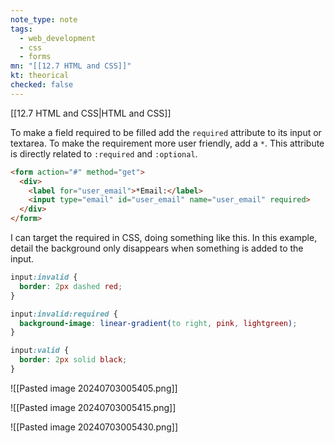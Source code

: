 ```yaml
---
note_type: note
tags:
  - web_development
  - css
  - forms
mn: "[[12.7 HTML and CSS]]"
kt: theorical
checked: false
---
```

[[12.7 HTML and CSS|HTML and CSS]]

To make a field required to be filled add the `required` attribute to its input or textarea. To make the requirement more user friendly, add a `*`. This attribute is directly related to `:required` and `:optional`. 

```html
<form action="#" method="get">
  <div>
    <label for="user_email">*Email:</label>
    <input type="email" id="user_email" name="user_email" required>
  </div>
</form>
```

I can target the required in CSS, doing something like this. In this example, detail the background only disappears when something is added to the input. 

```CSS
input:invalid {
  border: 2px dashed red;
}

input:invalid:required {
  background-image: linear-gradient(to right, pink, lightgreen);
}

input:valid {
  border: 2px solid black;
}
```

![[Pasted image 20240703005405.png]]

![[Pasted image 20240703005415.png]]

![[Pasted image 20240703005430.png]]